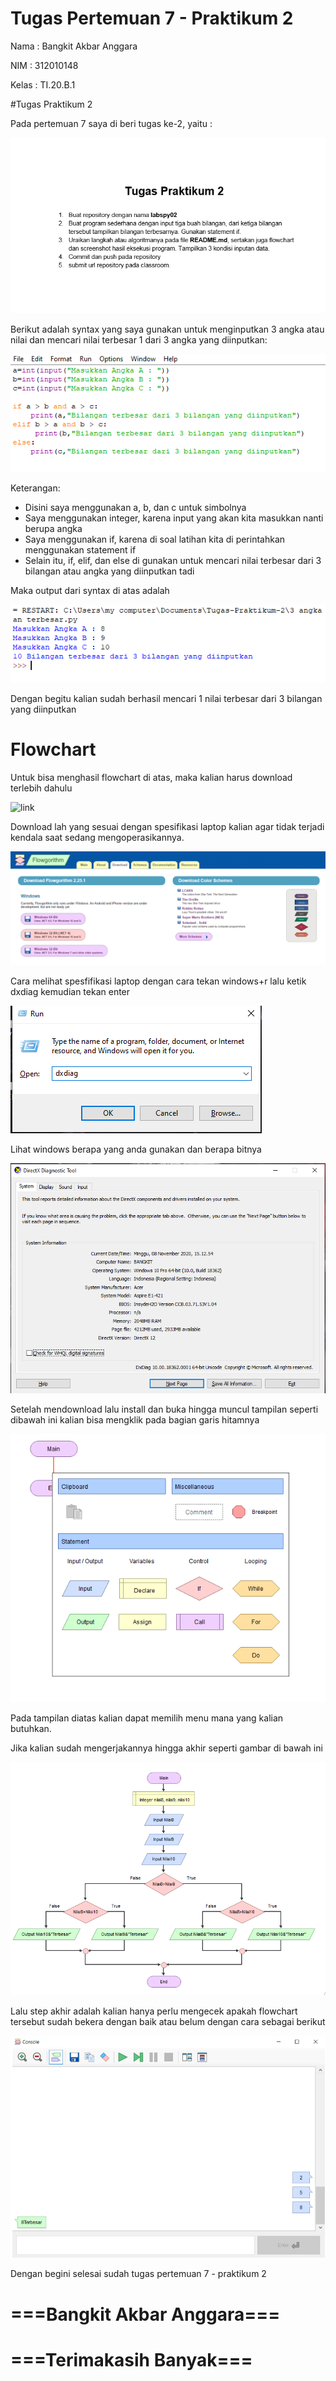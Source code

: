 # Tugas Pertemuan 7 - Praktikum 2

Nama : Bangkit Akbar Anggara

NIM : 312010148

Kelas : TI.20.B.1

#Tugas Praktikum 2

Pada pertemuan 7 saya di beri tugas ke-2, yaitu :

![tugas_latihan.PNG](Pic/tugas_latihan.PNG)

Berikut adalah syntax yang saya gunakan untuk menginputkan 3 angka atau nilai dan mencari nilai terbesar 1 dari 3 angka yang diinputkan:

![syntax_latihan.PNG](Pic/syntax_latihan.PNG)

Keterangan:
 - Disini saya menggunakan a, b, dan c untuk simbolnya
 - Saya menggunakan integer, karena input yang akan kita masukkan nanti berupa angka
 - Saya menggunakan if, karena di soal latihan kita di perintahkan menggunakan statement if
 - Selain itu, if, elif, dan else di gunakan untuk mencari nilai terbesar dari 3 bilangan atau angka yang diinputkan tadi
 
Maka output dari syntax di atas adalah

![hasil_latihan.PNG](Pic/hasil_latihan.PNG)

Dengan begitu kalian sudah berhasil mencari 1 nilai terbesar dari 3 bilangan yang diinputkan

# Flowchart

Untuk bisa menghasil flowchart di atas, maka kalian harus download terlebih dahulu

![link](http://www.flowgorithm.org/download/)

Download lah yang sesuai dengan spesifikasi laptop kalian agar tidak terjadi kendala saat sedang mengoperasikannya.

![download.PNG](Pic/download.PNG)

Cara melihat spesfifikasi laptop dengan cara tekan windows+r lalu ketik dxdiag kemudian tekan enter

![dxdiag.PNG](Pic/dxdiag.PNG)

Lihat windows berapa yang anda gunakan dan berapa bitnya

![windows.PNG](Pic/windows.PNG)

Setelah mendownload lalu install dan buka hingga muncul tampilan seperti dibawah ini kalian bisa mengklik pada bagian garis hitamnya

![akbar.PNG](Pic/akbar.PNG)

Pada tampilan diatas kalian dapat memilih menu mana yang kalian butuhkan.

Jika kalian sudah mengerjakannya hingga akhir seperti gambar di bawah ini

![flowchart_latihan.PNG](Pic/flowchart_latihan.PNG)

Lalu step akhir adalah kalian hanya perlu mengecek apakah flowchart tersebut sudah bekera dengan baik atau belum dengan 
cara sebagai berikut

![akbar2.PNG](Pic/akbar2.PNG)

Dengan begini selesai sudah tugas pertemuan 7 - praktikum 2

# ===Bangkit Akbar Anggara===
# ===Terimakasih Banyak===
